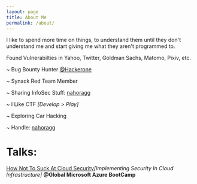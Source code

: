 ```yaml
---
layout: page
title: About Me
permalink: /about/
---
```


I like to spend more time on things, to understand them until they don't understand me and start giving me what they aren't programmed to.

Found Vulnerabilties in Yahoo, Twitter, Goldman Sachs, Matomo, Pixiv, etc.

~ Bug Bounty Hunter [@Hackerone](https://hackerone.com/nahoragg)

~ Synack Red Team Member

~ Sharing InfoSec Stuff: [nahoragg](https://twitter.com/nahoragg)

~ I Like CTF *[Develop > Play]*

~ Exploring Car Hacking 

~ Handle: [nahoragg](https://www.google.com/search?q=nahoragg)

Talks:
===

[How Not To Suck At Cloud Security](https://www.slideshare.net/rohanaggarwal18/how-not-to-suck-at-cloud-security-rohan-aggarwal)*[Implementing Security In Cloud Infrastructure]* **@Global Microsoft Azure BootCamp**